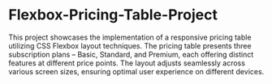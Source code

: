 # Flexbox-Pricing-Table-Project

This project showcases the implementation of a responsive pricing table utilizing CSS Flexbox layout techniques. The pricing table presents three subscription plans – Basic, Standard, and Premium, each offering distinct features at different price points. The layout adjusts seamlessly across various screen sizes, ensuring optimal user experience on different devices.
